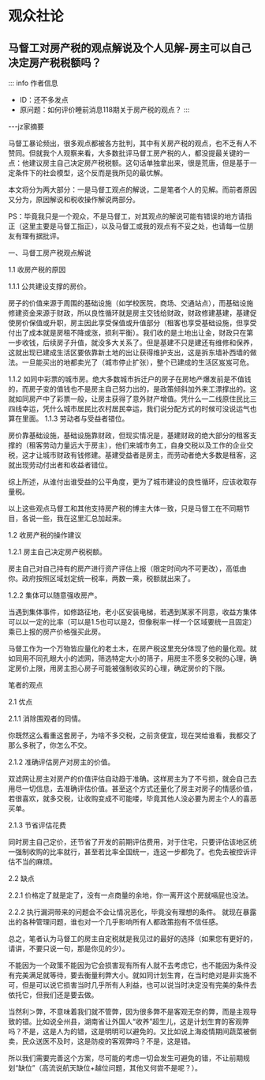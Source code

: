 # 观众社论

## 马督工对房产税的观点解说及个人见解-房主可以自己决定房产税税额吗？

::: info 作者信息
- ID：还不多发点
- 原问题：如何评价睡前消息118期关于房产税的观点？
:::

---jz家摘要

马督工暴论频出，很多观点都被各方批判，其中有关房产税的观点，也不乏有人不赞同。但就我个人观察来看，大多数批评马督工房产税的人，都没提最关键的一点：他建议房主自己决定房产税税额。这句话单独拿出来，很是荒唐，但是基于一定条件下的社会模型，这个反而是我所见的最优解。

本文将分为两大部分：一是马督工观点的解说，二是笔者个人的见解。而前者原因又分为，原因解说和税收操作解说两部分。

PS：毕竟我只是一个观众，不是马督工，对其观点的解说可能有错误的地方请指正（这里主要是马督工指正），以及马督工或我的观点有不妥之处，也请每一位朋友有理有据批评。

一、马督工房产税观点解说

1.1 收房产税的原因

1.1.1 公共建设支撑的房价。

房子的价值来源于周围的基础设施（如学校医院，商场、交通站点），而基础设施修建资金来源于财政，所以良性循环就是房主交钱给财政，财政修建基建，基建促使房价保值或升职，房主因此享受保值或升值部分（租客也享受基础设施，但享受付出了成本就是房租不降或涨，损利平衡）。我们收的是土地出让金，财政只在第一步收钱，后续房子升值，就没多大关系了。但是基建不只是建还有维修和保养，这就出现已建成生活区要依靠新土地的出让获得维护支出，这是拆东墙补西墙的做法。一旦能买出的地都卖光了（城市停止扩张），整个已建成的生活区岌岌可危。

1.1.2 如同中彩票的城市房。绝大多数城市拆迁户的房子在房地产爆发前是不值钱的，而房子变的值钱也不是房主自己努力出的，是政策倾斜加外来工漂撑出的。这就如同房产中了彩票一般，让房主获得了意外财产增值。凭什么一二线原住民比三四线幸运，凭什么城市居民比农村居民幸运，我们说分配方式的时候可没说运气也算在里面。
1.1.3 劳动者与受益者错位。

房价靠基础设施，基础设施靠财政，但现实情况是，基建财政的绝大部分的租客支撑的（租客劳动力量远大于房主），他们来城市务工，自身交税以及工作的企业交税，这才让城市财政有钱修建。基建受益者是房主，而劳动者绝大多数是租客，这就出现劳动付出者和收益者错位。

综上所述，从谁付出谁受益的公平角度，更为了城市建设的良性循环，应该收取存量税。

以上这些观点马督工和其他支持房产税的博主大体一致，只是马督工在不同期节目，各说一些，我在这里汇总加起来。

1.2 收房产税的操作建议

1.2.1 房主自己决定房产税税额。

房主自己对自己持有的房产进行资产评估上报（限定时间内不可更改），高低由你。政府按照区域划定统一税率，两数一乘，税额就出来了。

1.2.2 集体可以随意强收房产。

当遇到集体事件，如修路征地，老小区安装电梯，若遇到某家不同意，收益方集体可以以一定的比率（可以是1.5也可以是2，但像税率一样一个区域要统一且固定）乘已上报的房产价格强买此房。

马督工作为一个万物皆应量化的老土木，在房产税这里充分体现了他的量化观。就如同用不同孔眼大小的滤网，筛选特定大小的筛子，用房主不愿多交税的心理，确定房价上限，用房主担心房子可能被强制收买的心理，确定房价的下限。

笔者的观点

2.1 优点

2.1.1 消除围观者的同情。

你既然这么看重这套房子，为啥不多交税，之前贪便宜，现在哭给谁看，我都交了那么多税了，你怎么不交。

2.1.2 准确评估房产对房主的价值。

双滤网让房主对房产的价值评估自动趋于准确。这样房主为了不亏损，就会自己去用尽一切信息，去准确评估价值。甚至这个方式还量化了房主对房子的情感价值，若很喜欢，就多交税，让收购变成不可能喽，毕竟其他人没必要为房主个人的喜恶买单。

2.1.3 节省评估花费

同时房主自己定价，还节省了开发的前期评估费用，对于住宅，只要评估该地区统一强制收购的比率就行，甚至若比率全国统一，连这一步都免了。也免去被控诉评估不当的麻烦。

2.2 缺点

2.2.1 价格定了就是定了，没有一点商量的余地，你一离开这个房就嗝屁也没法。

2.2.2 执行漏洞带来的问题会不会让情况恶化，毕竟没有理想的条件。 就现在暴露出的各种管理问题，谁也对一个几乎影响所有人都政策抱有不信任感。

总之，笔者认为马督工的房主自定税就是我见过的最好的选择（如果您有更好的，请讲，不要只说一句，那是你见的少）。

不能因为一个政策不能因为它会损害现有所有人就不去考虑它，也不能因为条件没有完美满足就等待，要去衡量利弊大小。就如同计划生育，在当时绝对是非实施不可，但是可以说它损害当时几乎所有人利益，也可以说当时决定没有完美的条件去依托它，但我们还是要去做。

当然利＞弊，不意味着我们就不管弊，因为很多弊不是客观无奈的弊，而是主观导致的错。比如说全州县，湖南省让外国人“收养”超生儿，这是计划生育的客观弊吗？不是，这是人为的错，这是明明可以避免的。又比如说上海疫情期间蔬菜被倒卖，民众送医不及时，这是防疫的客观弊吗？不是，这是错。

所以我们需要完善这个方案，尽可能的考虑一切会发生可避免的错，不让前期规划“缺位”（高流说航天缺位+越位问题，其他又何尝不是呢？）。
